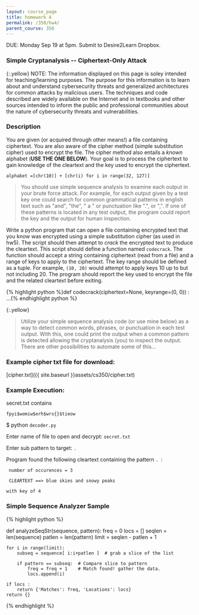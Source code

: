 ```yaml
---
layout: course_page
title: homework 4
permalink: /350/hw4/
parent_course: 350
---
```


DUE: Monday Sep 19 at 5pm. Submit to Desire2Learn Dropbox. 

### Simple Cryptanalysis -- Ciphertext-Only Attack

{:.yellow}
NOTE: The information displayed on this page is soley intended for teaching/learning purposes. The purpose for this information is to learn about and understand cybersecurity threats and generalized architectures for common attacks by malicious users. The techniques and code described are widely available on the Internet and in textbooks and other sources intended to inform the public and professional communities about the nature of cybersecurity threats and vulnerabilities.


### Description
You are given (or acquired through other means!) a file containing ciphertext. You are also aware of the cipher method (simple substitution cipher) used to encrypt the file. The cipher method also entails a *known* alphabet (**USE THE ONE BELOW**). Your goal is to process the ciphertext to gain knowledge of the cleartext and the key used to encrypt the ciphertext.


```alphabet =[chr(10)] + [chr(i) for i in range(32, 127)]```

>You should use simple sequence analysis to examine each output in your brute force attack. For example, for each output given by a test key one could search for common grammatical patterns in english text such as "and", "the", " a " or punctuation like ".", or ",". If one of these patterns is located in any test output, the program could report the key and the output for human inspection.

Write a python program that can open a file containing encrypted text that you know was encrypted using a simple substitution cipher (as used in hw5). The script should then attempt to *crack* the encrypted text to produce the cleartext. This script should define a function named ```codecrack```. The function should accept a string containing ciphertext (read from a file) and a range of keys to apply to the ciphertext. The key range should be defined as a tuple. For example, ```(10, 20)``` would attempt to apply keys 10 up to but not including 20. The program should report the key used to encrypt the file and the related cleartext before exiting.

{% highlight python %}def codecrack(ciphertext=None, keyrange=(0, 0)) :
	...{% endhighlight python %}


{:.yellow}
>Utilize your simple sequence analysis code (or use mine below) as a way to detect common words, phrases, or punctuation in each test output. With this, one could print the output when a common pattern is detected allowing the cryptanalysis (you) to inspect the output. There are other possibilities to automate some of this...


### Example cipher txt file for download: 

[cipher.txt]({{ site.baseurl }}assets/cs350/cipher.txt)


### Example Execution:
secret.txt contains 

```fpyi$womiw$erh$wrs{}$tieow```

$ python ```decoder.py```

Enter name of file to open and decrypt: ```secret.txt```

Enter sub pattern to target: ```. ```

Program found the following cleartext containing the pattern ```. ```:

``` number of occurences = 3```

``` CLEARTEXT ==> blue skies and snowy peaks```

``` with key of 4 ```


### Simple Sequence Analyzer Sample

{% highlight python %}

def analyzeSeqStr(sequence, pattern):
	freq = 0
	locs = []
	seqlen = len(sequence)
	patlen = len(pattern)
	limit = seqlen - patlen + 1
	
	for i in range(limit):
		subseq = sequence[ i:i+patlen ]  # grab a slice of the list
		
		if pattern == subseq:  # Compare slice to pattern
			freq = freq + 1    # Match found! gather the data.
			locs.append(i)
	
	if locs :
		return {'Matches': freq, 'Locations': locs}
	return {}

{% endhighlight %}